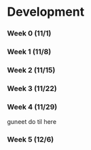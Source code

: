 # Development

### Week 0 (11/1)

### Week 1 (11/8)

### Week 2 (11/15)

### Week 3 (11/22)

### Week 4 (11/29)
guneet do til here

### Week 5 (12/6)